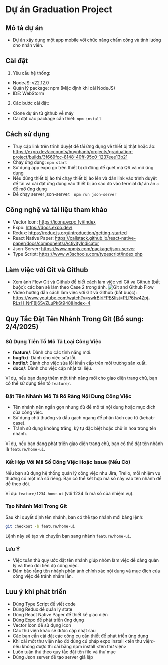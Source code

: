 # Dự án Graduation Project

## Mô tả dự án

- Dự án xây dựng một app mobile với chức năng chấm công và tính lương cho nhân viên.

## Cài đặt

1. Yêu cầu hệ thống:

- NodeJS: v22.12.0
- Quản lý package: npm (Mặc định khi cài NodeJS)
- IDE: WebStorm

2. Các bước cài đặt:

- Clone dự án từ github về máy
- Cài đặt các package cần thiết: `npm install`

## Cách sử dụng

- Truy cập link trên trình duyệt để tải ứng dụng về thiết bị thật hoặc ảo:
  https://expo.dev/accounts/huynhanh/projects/graduation-project/builds/3f669fcc-8148-40ff-95c0-1237eee13b21
- Chạy ứng dụng: `npm start`
- Sử dụng app expo go trên thiết bị di động để quét mã QR và mở ứng dụng
- Nếu dùng thiết bị ảo thì chạy thiết bị ảo lên và dán link vào trình duyệt để tải và cài đặt ứng dụng vào thiết bị ảo
  sao đó vào termial dự án ấn `a` để mở ứng dụng
- Để chạy server json-server: ` npm run json-server`

## Công nghệ và tài liệu tham khảo

- Vector Icon: https://icons.expo.fyi/Index
- Expo: https://docs.expo.dev/
- Redux: https://redux.js.org/introduction/getting-started
- React Native Paper: https://callstack.github.io/react-native-paper/docs/components/ActivityIndicator
- Json-Server: https://www.npmjs.com/package/json-server
- Type Script: https://www.w3schools.com/typescript/index.php

## Làm việc với Git và Github

- Xem ảnh Flow Git và Github để biết cách làm việc với Git và Github (bắt buộc): các bạn sẽ làm theo Case 2 trong ảnh.
  ![Git and Github Flow](https://trungquandev.com/wp-content/uploads/2022/03/git-github-flow-mind-map-trungquandev.jpeg)
- Video hướng dẫn cách làm việc với Git và Github (bắt buộc): https://www.youtube.com/watch?v=swlrBlriFPE&list=PLP6tw4Zpj-RLzH_NrF8j6SvZLuPk6t948&index=4

## Quy Tắc Đặt Tên Nhánh Trong Git (Bổ sung: 2/4/2025)

### Sử Dụng Tiền Tố Mô Tả Loại Công Việc

- **feature/**: Dành cho các tính năng mới.
- **bugfix/**: Dành cho việc sửa lỗi.
- **hotfix/**: Dành cho việc sửa lỗi khẩn cấp trên môi trường sản xuất.
- **docs/**: Dành cho việc cập nhật tài liệu.

Ví dụ, nếu bạn đang thêm một tính năng mới cho giao diện trang chủ, bạn có thể sử dụng tiền tố `feature/`.

### Đặt Tên Nhánh Mô Tả Rõ Ràng Nội Dung Công Việc

- Tên nhánh nên ngắn gọn nhưng đủ để mô tả nội dung hoặc mục đích của công việc.
- Sử dụng chữ thường và dấu gạch ngang để phân tách các từ (kebab-case).
- Tránh sử dụng khoảng trắng, ký tự đặc biệt hoặc chữ in hoa trong tên nhánh.

Ví dụ, nếu bạn đang phát triển giao diện trang chủ, bạn có thể đặt tên nhánh là `feature/home-ui`.

### Kết Hợp Với Mã Số Công Việc Hoặc Issue (Nếu Có)

Nếu bạn sử dụng hệ thống quản lý công việc như Jira, Trello, mỗi nhiệm vụ thường có một mã số riêng. Bạn có thể kết hợp mã số này vào tên nhánh để dễ theo dõi.

Ví dụ: `feature/1234-home-ui` (với 1234 là mã số của nhiệm vụ).

### Tạo Nhánh Mới Trong Git

Sau khi quyết định tên nhánh, bạn có thể tạo nhánh mới bằng lệnh:

```bash
git checkout -b feature/home-ui
```

Lệnh này sẽ tạo và chuyển bạn sang nhánh `feature/home-ui`.

### Lưu Ý

- Việc tuân thủ quy ước đặt tên nhánh giúp nhóm làm việc dễ dàng quản lý và theo dõi tiến độ công việc.
- Đảm bảo rằng tên nhánh phản ánh chính xác nội dung và mục đích của công việc để tránh nhầm lẫn.

## Luu ý khi phát triển

- Dùng Type Script để viết code
- Dùng Redux để quản lý state
- Dùng React Native Paper để thiết kế giao diện
- Dùng Expo để phát triển ứng dụng
- Vector Icon để sử dụng icon
- Các thư viện khác sẽ được cập nhật sau
- Các bạn cần cài đặt các công cụ cần thiết để phát triển ứng dụng
- Khi cài môt thư viện nào đó dùng cú pháp expo install <tên thư viện> nếu không được thì cài bằng npm install <tên thư viện>
- Luôn tuân thủ theo quy tắc đặt tên file và thư mục
- Dùng Json server để tạo server giả lập
